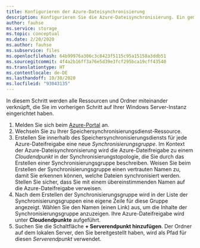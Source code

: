 ```yaml
---
title: Konfigurieren der Azure-Dateisynchronisierung
description: Konfigurieren Sie die Azure-Dateisynchronisierung. Ein gemeinsamer Textblock der Migrationsdokumentation.
author: fauhse
ms.service: storage
ms.topic: conceptual
ms.date: 2/20/2020
ms.author: fauhse
ms.subservice: files
ms.openlocfilehash: 64b99976a306c3c8423f5115c95a15158a3ddb51
ms.sourcegitcommit: 4f4a2b16ff3a76e5d39e3fcf295bca19cff43540
ms.translationtype: HT
ms.contentlocale: de-DE
ms.lasthandoff: 10/30/2020
ms.locfileid: "93043135"
---
```

In diesem Schritt werden alle Ressourcen und Ordner miteinander verknüpft, die Sie im vorherigen Schritt auf Ihrer Windows Server-Instanz eingerichtet haben.

1. Melden Sie sich beim [Azure-Portal](https://portal.azure.com) an.
1. Wechseln Sie zu Ihrer Speichersynchronisierungsdienst-Ressource.
1. Erstellen Sie innerhalb des Speichersynchronisierungsdiensts für jede Azure-Dateifreigabe eine neue *Synchronisierungsgruppe*. Im Kontext der Azure-Dateisynchronisierung wird die Azure-Dateifreigabe zu einem *Cloudendpunkt* in der Synchronisierungstopologie, die Sie durch das Erstellen einer Synchronisierungsgruppe beschreiben. Weisen Sie beim Erstellen der Synchronisierungsgruppe einen vertrauten Namen zu, damit Sie erkennen können, welche Dateien synchronisiert werden. Stellen Sie sicher, dass Sie mit einem übereinstimmenden Namen auf die Azure-Dateifreigabe verweisen.
1. Nach dem Erstellen der Synchronisierungsgruppe wird in der Liste der Synchronisierungsgruppen eine eigene Zeile für diese Gruppe angezeigt. Wählen Sie den Namen (einen Link) aus, um die Inhalte der Synchronisierungsgruppe anzuzeigen. Ihre Azure-Dateifreigabe wird unter **Cloudendpunkte** aufgeführt.
1. Suchen Sie die Schaltfläche **+ Serverendpunkt hinzufügen**. Der Ordner auf dem lokalen Server, den Sie bereitgestellt haben, wird als Pfad für diesen *Serverendpunkt* verwendet.
